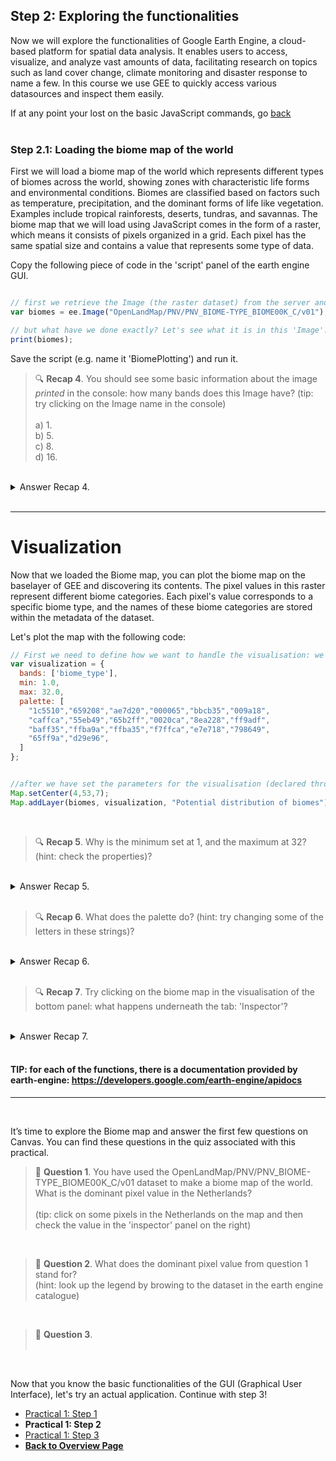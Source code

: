 ## Step 2: Exploring the functionalities
Now we will explore the functionalities of Google Earth Engine, a cloud-based platform for spatial data analysis. It enables users to access, visualize, and analyze vast amounts of data, facilitating research on topics such as land cover change, climate monitoring and disaster response to name a few. In this course we use GEE to quickly access various datasources and inspect them easily.

If at any point your lost on the basic JavaScript commands, go [back](intro.html)
</br >
</br >

### Step 2.1: Loading the biome map of the world

First we will load a biome map of the world which represents different types of biomes across the world, showing zones with characteristic life forms and environmental conditions. Biomes are classified based on factors such as temperature, precipitation, and the dominant forms of life like vegetation. Examples include tropical rainforests, deserts, tundras, and savannas.
The biome map that we will load using JavaScript comes in the form of a raster, which means it consists of pixels organized in a grid. Each pixel has the same spatial size and contains a value that represents some type of data. 

Copy the following piece of code in the 'script' panel of the earth engine GUI. 

```javascript

// first we retrieve the Image (the raster dataset) from the server and declare the variable
var biomes = ee.Image("OpenLandMap/PNV/PNV_BIOME-TYPE_BIOME00K_C/v01");

// but what have we done exactly? Let's see what it is in this 'Image'. 
print(biomes);

```

Save the script (e.g. name it 'BiomePlotting') and run it. 


> 🔍 **Recap 4**. You should see some basic information about the image *printed* in the console: how many bands does this Image have? (tip: try clicking on the Image name in the console) <br />
> <br />
> a) 1. <br />
> b) 5. <br />
> c) 8. <br />
> d) 16. <br />

<br />
<details>
<summary>Answer Recap 4.</summary>
Answer A. There is only one band available. This indicates that the Biome map consists of a single raster layer, meaning there are no multiple bands present. In contrast, for other types of data, such as average temperature per month, you would typically expect to see 12 bands — one raster layer for each month.
</details>
<br />

***

# Visualization

Now that we loaded the Biome map, you can plot the biome map on the baselayer of GEE and discovering its contents. The pixel values in this raster represent different biome categories. Each pixel's value corresponds to a specific biome type, and the names of these biome categories are stored within the metadata of the dataset. 

Let's plot the map with the following code:

```javascript
// First we need to define how we want to handle the visualisation: we need to *declare a variable* that describes how/what we want to plot. 
var visualization = {
  bands: ['biome_type'],
  min: 1.0,
  max: 32.0,
  palette: [
    "1c5510","659208","ae7d20","000065","bbcb35","009a18",
    "caffca","55eb49","65b2ff","0020ca","8ea228","ff9adf",
    "baff35","ffba9a","ffba35","f7ffca","e7e718","798649",
    "65ff9a","d29e96",
  ]
};


//after we have set the parameters for the visualisation (declared through the variable 'visualization'we can actually plot: 
Map.setCenter(4,53,7);
Map.addLayer(biomes, visualization, "Potential distribution of biomes");

```

<br />

> 🔍 **Recap 5**. Why is the minimum set at 1, and the maximum at 32? (hint: check the properties)? <br />

<br />
<details>
<summary>Answer Recap 5.</summary>
If you look in the properties, you will see 20 different classes. However, underneath 'biome_type_class_values' you will see that the data ranges from 1 (index 0) to 32 (index 19).
</details>
<br />

> 🔍 **Recap 6**. What does the palette do? (hint: try changing some of the letters in these strings)? <br />

<br />
<details>
<summary>Answer Recap 6.</summary>
The palette colors the different biome types, of which there are 20.
</details>
<br />

> 🔍 **Recap 7**. Try clicking on the biome map in the visualisation of the bottom panel: what happens underneath the tab: 'Inspector'? <br />

<br />
<details>
<summary>Answer Recap 7.</summary>
The inspector shows the value of the raster cell for the visualized map. You are thus 'inspecting' the raster.
</details>
<br />


#### TIP: for each of the functions, there is a documentation provided by earth-engine: https://developers.google.com/earth-engine/apidocs

***
<br />

It’s time to explore the Biome map and answer the first few questions on Canvas. You can find these questions in the quiz associated with this practical.

> 📝 **Question 1**. You have used the OpenLandMap/PNV/PNV_BIOME-TYPE_BIOME00K_C/v01 dataset to make a biome map of the world.
> What is the dominant pixel value in the Netherlands? <br />
> <br />
> (tip: click on some pixels in the Netherlands on the map and then check the value in the 'inspector' panel on the right)

<br />

> 📝 **Question 2**. What does the dominant pixel value from question 1 stand for? 
> <br />
> (hint: look up the legend by browing to the dataset in the earth engine catalogue)

<br />

> 📝 **Question 3**.  
> <br />
> 

<br />

Now that you know the basic functionalities of the GUI (Graphical User Interface), let's try an actual application. Continue with step 3!


<nav>
  <ul>
    <li><a href="https://cagecode.github.io/WFE-practicals/practical1/intro.html">Practical 1: Step 1</a></li>
    <li><strong>Practical 1: Step 2</strong></li>
    <li><a href="https://cagecode.github.io/WFE-practicals/practical1/understandinggradients.html">Practical 1: Step 3</a></li>
    <li><a href="https://cagecode.github.io/WFE-practicals/"><b>Back to Overview Page</b></a></li>
  </ul>
</nav>

